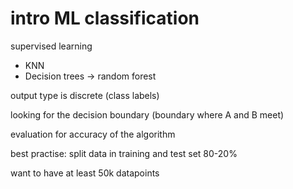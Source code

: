 # intro ML classification


supervised learning

- KNN
- Decision trees -> random forest

output type is discrete (class labels)

looking for the decision boundary (boundary where A and B meet)

evaluation for accuracy of the algorithm

best practise: split data in training and test set 80-20%

want to have at least 50k datapoints